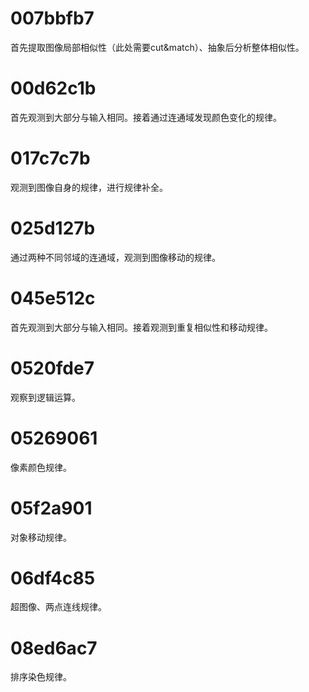 # 007bbfb7
首先提取图像局部相似性（此处需要cut&match）、抽象后分析整体相似性。
# 00d62c1b
首先观测到大部分与输入相同。接着通过连通域发现颜色变化的规律。
# 017c7c7b
观测到图像自身的规律，进行规律补全。
# 025d127b
通过两种不同邻域的连通域，观测到图像移动的规律。
# 045e512c
首先观测到大部分与输入相同。接着观测到重复相似性和移动规律。
# 0520fde7
观察到逻辑运算。
# 05269061
像素颜色规律。
# 05f2a901
对象移动规律。
# 06df4c85
超图像、两点连线规律。
# 08ed6ac7
排序染色规律。

